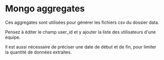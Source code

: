 # Mongo aggregates
Ces aggregates sont utilisées pour générer les fichiers csv du dossier data.

Pensez à éditer le champ user_id et y ajouter la liste des utilisateurs d'une équipe.

Il est aussi nécessaire de préciser une date de début et de fin, pour limiter la quantité de données extraites.
